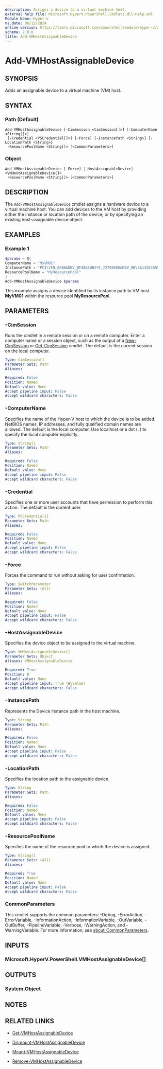 ```yaml
---
description: Assigns a device to a virtual machine host.
external help file: Microsoft.HyperV.PowerShell.Cmdlets.dll-Help.xml
Module Name: Hyper-V
ms.date: 06/12/2024
online version: https://learn.microsoft.com/powershell/module/hyper-v/add-vmhostassignabledevice?view=windowsserver2022-ps&wt.mc_id=ps-gethelp
schema: 2.0.0
title: Add-VMHostAssignableDevice
---
```


# Add-VMHostAssignableDevice

## SYNOPSIS
Adds an assignable device to a virtual machine (VM) host.

## SYNTAX

### Path (Default)

```
Add-VMHostAssignableDevice [-CimSession <CimSession[]>] [-ComputerName <String[]>]
 [-Credential <PSCredential[]>] [-Force] [-InstancePath <String>] [-LocationPath <String>]
 -ResourcePoolName <String[]> [<CommonParameters>]
```

### Object

```
Add-VMHostAssignableDevice [-Force] [-HostAssignableDevice] <VMHostAssignableDevice[]>
 -ResourcePoolName <String[]> [<CommonParameters>]
```

## DESCRIPTION

The `Add-VMHostAssignableDevice` cmdlet assigns a hardware device to a virtual machine host. You
can add devices to the VM host by providing either the instance or location path of the device, or
by specifying an existing host-assignable device object.

## EXAMPLES

### Example 1

```powershell
$params = @{
ComputerName = "MyVM01"
InstancePath = "PCI\VEN_8086&DEV_0F48&SUBSYS_72708086&REV_0B\3&11583659&0&D8"
ResourcePoolName = "MyResourcePool"
}
Add-VMHostAssignableDevice $params
```

This example assigns a device identified by its instance path to VM host **MyVM01** within the
resource pool **MyResourcePool**.

## PARAMETERS

### -CimSession

Runs the cmdlet in a remote session or on a remote computer. Enter a computer name or a session
object, such as the output of a [New-CimSession](/powershell/module/cimcmdlets/new-cimsession)
or [Get-CimSession](/powershell/module/cimcmdlets/get-cimsession) cmdlet. The default is the
current session on the local computer.

```yaml
Type: CimSession[]
Parameter Sets: Path
Aliases:

Required: False
Position: Named
Default value: None
Accept pipeline input: False
Accept wildcard characters: False
```

### -ComputerName

Specifies the name of the Hyper-V host to which the device is to be added. NetBIOS names, IP
addresses, and fully qualified domain names are allowed. The default is the local computer. Use
localhost or a dot (`.`) to specify the local computer explicitly.

```yaml
Type: String[]
Parameter Sets: Path
Aliases:

Required: False
Position: Named
Default value: None
Accept pipeline input: False
Accept wildcard characters: False
```

### -Credential

Specifies one or more user accounts that have permission to perform this action. The default is the
current user.

```yaml
Type: PSCredential[]
Parameter Sets: Path
Aliases:

Required: False
Position: Named
Default value: None
Accept pipeline input: False
Accept wildcard characters: False
```

### -Force

Forces the command to run without asking for user confirmation.

```yaml
Type: SwitchParameter
Parameter Sets: (All)
Aliases:

Required: False
Position: Named
Default value: None
Accept pipeline input: False
Accept wildcard characters: False
```

### -HostAssignableDevice

Specifies the device object to be assigned to the virtual machine.

```yaml
Type: VMHostAssignableDevice[]
Parameter Sets: Object
Aliases: VMHostAssignableDevice

Required: True
Position: 0
Default value: None
Accept pipeline input: True (ByValue)
Accept wildcard characters: False
```

### -InstancePath

Represents the Device Instance path in the host machine.

```yaml
Type: String
Parameter Sets: Path
Aliases:

Required: False
Position: Named
Default value: None
Accept pipeline input: False
Accept wildcard characters: False
```

### -LocationPath

Specifies the location path to the assignable device.

```yaml
Type: String
Parameter Sets: Path
Aliases:

Required: False
Position: Named
Default value: None
Accept pipeline input: False
Accept wildcard characters: False
```

### -ResourcePoolName

Specifies the name of the resource pool to which the device is assigned.

```yaml
Type: String[]
Parameter Sets: (All)
Aliases:

Required: True
Position: Named
Default value: None
Accept pipeline input: False
Accept wildcard characters: False
```

### CommonParameters

This cmdlet supports the common parameters: -Debug, -ErrorAction, -ErrorVariable,
-InformationAction, -InformationVariable, -OutVariable, -OutBuffer, -PipelineVariable, -Verbose,
-WarningAction, and -WarningVariable. For more information, see
[about_CommonParameters](/powershell/module/microsoft.powershell.core/about/about_commonparameters).

## INPUTS

### Microsoft.HyperV.PowerShell.VMHostAssignableDevice[]

## OUTPUTS

### System.Object

## NOTES

## RELATED LINKS

- [Get-VMHostAssignableDevice](get-vmhostassignabledevice.md)

- [Dismount-VMHostAssignableDevice](dismount-vmhostassignabledevice.md)

- [Mount-VMHostAssignableDevice](mount-vmhostassignabledevice.md)

- [Remove-VMHostAssignableDevice](remove-vmhostassignabledevice.md)
